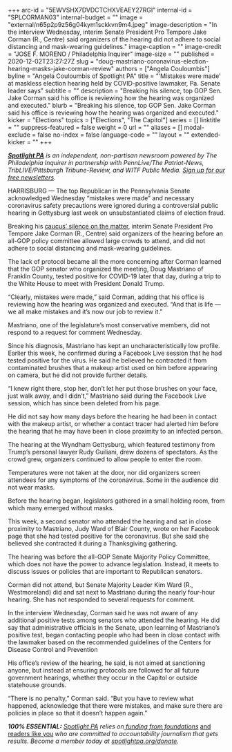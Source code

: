 +++
arc-id = "5EWVSHX7DVDCTCHXVEAEY27RGI"
internal-id = "SPLCORMAN03"
internal-budget = ""
image = "external/n65p2p9z56g04kym1sckkvn9m4.jpeg"
image-description = "In the interview Wednesday, interim Senate President Pro Tempore Jake Corman (R., Centre) said organizers of the hearing did not adhere to social distancing and mask-wearing guidelines."
image-caption = ""
image-credit = "JOSE F. MORENO / Philadelphia Inquirer"
image-size = ""
published = 2020-12-02T23:27:27Z
slug = "doug-mastriano-coronavirus-election-hearing-masks-jake-corman-review"
authors = ["Angela Couloumbis"]
byline = "Angela Couloumbis of Spotlight PA"
title = "‘Mistakes were made’ at maskless election hearing held by COVID-positive lawmaker, Pa. Senate leader says"
subtitle = ""
description = "Breaking his silence, top GOP Sen. Jake Corman said his office is reviewing how the hearing was organized and executed."
blurb = "Breaking his silence, top GOP Sen. Jake Corman said his office is reviewing how the hearing was organized and executed."
kicker = "Elections"
topics = ["Elections", "The Capitol"]
series = []
linktitle = ""
suppress-featured = false
weight = 0
url = ""
aliases = []
modal-exclude = false
no-index = false
language-code = ""
layout = ""
extended-kicker = ""
+++

<a href="https://www.spotlightpa.org/"><i><b>Spotlight PA</b></i></a><i> is an independent, non-partisan newsroom powered by The Philadelphia Inquirer in partnership with PennLive/The Patriot-News, TribLIVE/Pittsburgh Tribune-Review, and WITF Public Media. </i><a href="https://www.spotlightpa.org/newsletters"><i>Sign up for our free newsletters</i></a><i>.</i>

HARRISBURG — The top Republican in the Pennsylvania Senate acknowledged Wednesday “mistakes were made” and necessary coronavirus safety precautions were ignored during a controversial public hearing in Gettysburg last week on unsubstantiated claims of election fraud.

Breaking his <a href="https://www.spotlightpa.org/news/2020/12/doug-mastriano-senate-gop-leadership-coronavirus-surge/">caucus’ silence on the matter</a>, interim Senate President Pro Tempore Jake Corman (R., Centre) said organizers of the hearing before an all-GOP policy committee allowed large crowds to attend, and did not adhere to social distancing and mask-wearing guidelines.

The lack of protocol became all the more concerning after Corman learned that the GOP senator who organized the meeting, Doug Mastriano of Franklin County, tested positive for COVID-19 later that day, during a trip to the White House to meet with President Donald Trump.

“Clearly, mistakes were made,” said Corman, adding that his office is reviewing how the hearing was organized and executed. “And that is life — we all make mistakes and it’s now our job to review it.”

Mastriano, one of the legislature’s most conservative members, did not respond to a request for comment Wednesday.

<script src="https://www.spotlightpa.org/embed.js" async></script><div data-spl-embed-version="1" data-spl-src="https://www.spotlightpa.org/embeds/donate/?teaser_text=Spotlight%20PA%20provides%20essential%2C%20public-service%20journalism%20thanks%20to%20readers%20like%20you.%20%3Cb%3EBecome%20a%20member%20today%20with%20a%20gift%20of%20%2415%2Fmonth%20or%20more%20and%20receive%20our%20exclusive%20Pennsylvania%20tote%20bag.%3C%2Fb%3E&cta_text=YES%2C%20COUNT%20ME%20IN&eyebrow_text=BECOME%20A%20MEMBER"></div>

Since his diagnosis, Mastriano has kept an uncharacteristically low profile. Earlier this week, he confirmed during a Facebook Live session that he had tested positive for the virus. He said he believed he contracted it from contaminated brushes that a makeup artist used on him before appearing on camera, but he did not provide further details.

“I knew right there, stop her, don’t let her put those brushes on your face, just walk away, and I didn’t,” Mastriano said during the Facebook Live session, which has since been deleted from his page.

He did not say how many days before the hearing he had been in contact with the makeup artist, or whether a contact tracer had alerted him before the hearing that he may have been in close proximity to an infected person.

The hearing at the Wyndham Gettysburg, which featured testimony from Trump’s personal lawyer Rudy Guiliani, drew dozens of spectators. As the crowd grew, organizers continued to allow people to enter the room.

Temperatures were not taken at the door, nor did organizers screen attendees for any symptoms of the coronavirus. Some in the audience did not wear masks.

Before the hearing began, legislators gathered in a small holding room, from which many emerged without masks.

This week, a second senator who attended the hearing and sat in close proximity to Mastriano, Judy Ward of Blair County, wrote on her Facebook page that she had tested positive for the coronavirus. But she said she believed she contracted it during a Thanksgiving gathering.

The hearing was before the all-GOP Senate Majority Policy Committee, which does not have the power to advance legislation. Instead, it meets to discuss issues or policies that are important to Republican senators.

<script src="https://www.spotlightpa.org/embed.js" async></script><div data-spl-embed-version="1" data-spl-src="https://www.spotlightpa.org/embeds/newsletter/"></div>

Corman did not attend, but Senate Majority Leader Kim Ward (R., Westmoreland) did and sat next to Mastriano during the nearly four-hour hearing. She has not responded to several requests for comment.

In the interview Wednesday, Corman said he was not aware of any additional positive tests among senators who attended the hearing. He did say that administrative officials in the Senate, upon learning of Mastriano’s positive test, began contacting people who had been in close contact with the lawmaker based on the recommended guidelines of the Centers for Disease Control and Prevention

His office’s review of the hearing, he said, is not aimed at sanctioning anyone, but instead at ensuring protocols are followed for all future government hearings, whether they occur in the Capitol or outside statehouse grounds.

“There is no penalty,” Corman said. “But you have to review what happened, acknowledge that there were mistakes, and make sure there are policies in place so that it doesn’t happen again.”

<i><b>100% ESSENTIAL:</b></i><i> </i><a href="https://www.spotlightpa.org/"><i>Spotlight PA</i></a><i> relies on</i><a href="https://www.spotlightpa.org/support"><i> funding from foundations</i></a><i> </i><a href="https://www.spotlightpa.org/support">and readers like you</a><i> who are committed to accountability journalism that gets results. Become a member today at </i><a href="http://spotlightpa.fundjournalism.org/donate?campaign=701Dn000000YgovIAC"><i>spotlightpa.org/donate</i></a><i>.</i>
